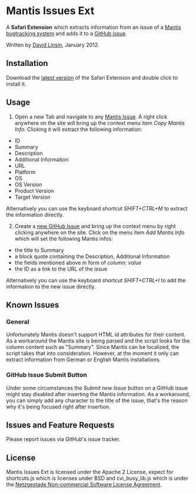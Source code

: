 # Mantis Issues Ext

A __Safari Extension__ which extracts information from an issue of a [Mantis bugtracking system](http://www.mantisbt.org/) 
and adds it to a [GitHub issue](https://github.com/dlinsin/Mantis-Issues-Ext/issues).

Written by [David Linsin](http://dlinsin.github.com), January 2012.

## Installation

Download the [latest version](https://github.com/downloads/dlinsin/Mantis-Issues-Ext/mantis_issues_ext-1.6.safariextz) of the Safari Extension 
and double click to install it.

## Usage

1. Open a new Tab and navigate to any [Mantis Issue](http://www.mantisbt.org/demo/view.php?id=11254). 
A right click anywhere on the site will bring up the context menu item _Copy Mantis Info_. 
Clicking it will extract the following information:

  * ID
  * Summary
  * Description
  * Additional Information
  * URL
  * Platform
  * OS
  * OS Version
  * Product Version
  * Target Version

Alternatively you can use the keyboard shortcut _SHIFT+CTRL+M_ to extract the information 
directly.

2. Create a [new GitHub Issue](https://github.com/dlinsin/Mantis-Issues-Ext/issues/new) and 
bring up the context menu by right clicking anywhere on the site. Click on the menu item 
_Add Mantis Info_ which will set the following Mantis infos:

  * the title to Summary
  * a block quote containing the Description, Additional Information
  * the fields mentioned above in form of _column: value_ 
  * the ID as a link to the URL of the issue

Alternatively you can use the keyboard shortcut _SHIFT+CTRL+I_ to add the information to the 
new issue directly.

## Known Issues

### General

Unfortunately Mantis doesn't support HTML id attributes for their content. As a workaround 
the Mantis site is being parsed and the script looks for the column content such as "Summary". 
Since Mantis can be localized, the script takes that into consideration. However, at the moment it 
only can extract information from German or English Mantis installations. 

### GitHub Issue Submit Button

Under some circumstances the _Submit new Issue_ button on a GitHub issue might stay disabled after 
inserting the Mantis information. As a workaround, you can simply add any character to the title of 
the issue, that's the reason why it's being focused right after insertion.

## Issues and Feature Requests

Please report issues via GitHub's issue tracker.

## License

Mantis Issues Ext is licensed under the Apache 2 License, expect for shortcuts.js which is 
licenses under BSD and cvi_busy_lib.js which is under the [Netzgestade Non-commercial Software License Agreement](http://www.netzgesta.de/cvi/LICENSE.html). 
